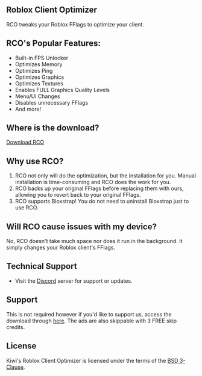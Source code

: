 ## Roblox Client Optimizer
  RCO tweaks your Roblox FFlags to optimize your client.

## RCO's Popular Features:
- Built-in FPS Unlocker
- Optimizes Memory
- Optimizes Ping
- Optimizes Graphics
- Optimizes Textures
- Enables FULL Graphics Quality Levels
- Menu/UI Changes
- Disables unnecessary FFlags
- And more!

## Where is the download?
  [Download RCO](https://github.com/o5u3/Roblox-Client-Optimizer/releases/tag/RCO)

## Why use RCO?
  1. RCO not only will do the optimization, but the installation for you. Manual installation is time-consuming and RCO does the work for you.
  2. RCO backs up your original FFlags before replacing them with ours, allowing you to revert back to your original FFlags.
  3. RCO supports Bloxstrap! You do not need to uninstall Bloxstrap just to use RCO.

## Will RCO cause issues with my device?
  No, RCO doesn't take much space nor does it run in the background. It simply changes your Roblox client's FFlags.

## Technical Support
- Visit the [Discord](https://discord.gg/CZUfHYHtZr) server for support or updates.

## Support
  This is not required however if you'd like to support us, access the download through [here](https://link-target.net/77867/rco-download). The ads are also skippable with 3 FREE skip credits.


## License
Kiwi's Roblox Client Optimizer is licensed under the terms of the [BSD 3-Clause](LICENSE.md).
